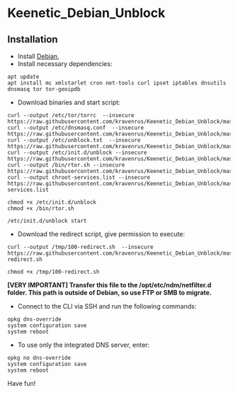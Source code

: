 # Keenetic_Debian_Unblock

## Installation

* Install [Debian](http://ndm.zyxmon.org/binaries/debian/),
* Install necessary dependencies:
```
apt update
apt install mc xmlstarlet cron net-tools curl ipset iptables dnsutils dnsmasq tor tor-geoipdb
```
* Download binaries and start script:
```
curl --output /etc/tor/torrc  --insecure https://raw.githubusercontent.com/kravenrus/Keenetic_Debian_Unblock/master/etc/tor/torrc
curl --output /etc/dnsmasq.conf  --insecure https://raw.githubusercontent.com/kravenrus/Keenetic_Debian_Unblock/master/etc/dnsmasq.conf
curl --output /etc/unblock.txt  --insecure https://raw.githubusercontent.com/kravenrus/Keenetic_Debian_Unblock/master/etc/unblock.txt
curl --output /etc/init.d/unblock --insecure https://raw.githubusercontent.com/kravenrus/Keenetic_Debian_Unblock/master/etc/init.d/unblock
curl --output /bin/rtor.sh --insecure https://raw.githubusercontent.com/kravenrus/Keenetic_Debian_Unblock/master/bin/rtor.sh
curl --output chroot-services.list --insecure https://raw.githubusercontent.com/kravenrus/Keenetic_Debian_Unblock/master/chroot-services.list

chmod +x /etc/init.d/unblock
chmod +x /bin/rtor.sh

/etc/init.d/unblock start
```
* Download the redirect script, give permission to execute:
```
curl --output /tmp/100-redirect.sh  --insecure https://raw.githubusercontent.com/kravenrus/Keenetic_Debian_Unblock/master/ndm/netfilter.d/100-redirect.sh

chmod +x /tmp/100-redirect.sh
```
**[VERY IMPORTANT] Transfer this file to the /opt/etc/ndm/netfilter.d folder. This path is outside of Debian, so use FTP or SMB to migrate.**

* Connect to the CLI via SSH and run the following commands:
```
opkg dns-override
system configuration save
system reboot
```
* To use only the integrated DNS server, enter:
```
opkg no dns-override
system configuration save
system reboot
```

Have fun!
